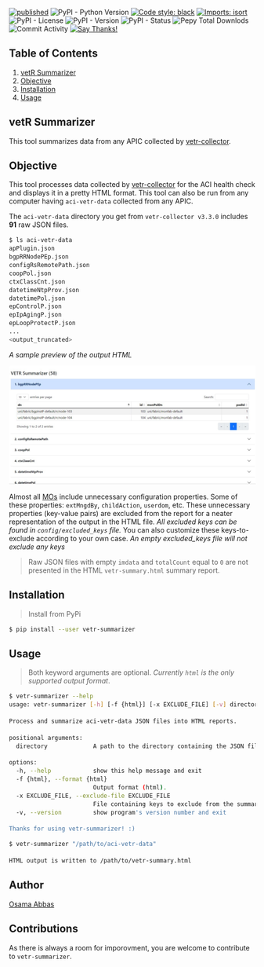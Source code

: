 [![published](https://static.production.devnetcloud.com/codeexchange/assets/images/devnet-published.svg)](https://developer.cisco.com/codeexchange/github/repo/Tes3awy/vetr-summarizer)
![PyPI - Python Version](https://img.shields.io/pypi/pyversions/vetr-summarizer)
[![Code style: black](https://img.shields.io/badge/code%20style-black-000000.svg?style=flat-square)](https://github.com/psf/black)
[![Imports: isort](https://img.shields.io/badge/%20imports-isort-%231674b1?style=flat-square&labelColor=ef8336)](https://pycqa.github.io/isort/)
![PyPI - License](https://img.shields.io/pypi/l/vetr-summarizer)
![PyPI - Version](https://img.shields.io/pypi/v/vetr-summarizer)
![PyPI - Status](https://img.shields.io/pypi/status/vetr-summarizer)
![Pepy Total Downlods](https://img.shields.io/pepy/dt/vetr-summarizer)
![Commit Activity](https://img.shields.io/github/commit-activity/m/Tes3awy/vetr-summarizer/main?logo=github)
[![Say Thanks!](https://img.shields.io/badge/Say%20Thanks-!-1EAEDB.svg)](https://saythanks.io/to/Tes3awy)

## Table of Contents

1. [vetR Summarizer](#vetr-summarizer)
2. [Objective](#objective)
3. [Installation](#installation)
4. [Usage](#usage)

## vetR Summarizer

This tool summarizes data from any APIC collected by [vetr-collector](https://github.com/brightpuddle/vetr-collector).

## Objective

This tool processes data collected by [vetr-collector](https://github.com/brightpuddle/vetr-collector) for the ACI health check and displays it in a pretty HTML format. This tool can also be run from any computer having `aci-vetr-data` collected from any APIC.

The `aci-vetr-data` directory you get from `vetr-collector v3.3.0` includes **91** raw JSON files.

```bash
$ ls aci-vetr-data
apPlugin.json
bgpRRNodePEp.json
configRsRemotePath.json
coopPol.json
ctxClassCnt.json
datetimeNtpProv.json
datetimePol.json
epControlP.json
epIpAgingP.json
epLoopProtectP.json
...
<output_truncated>
```

_A sample preview of the output HTML_

![Preview](./assets/preview.jpg)

Almost all [MOs](https://www.cisco.com/c/en/us/td/docs/switches/datacenter/aci/apic/sw/policy-model-guide/b-Cisco-ACI-Policy-Model-Guide.html#id_107445__d54e1142) include unnecessary configuration properties. Some of these  properties: `extMngdBy`, `childAction`, `userdom`, etc. These unnecessary properties (key-value pairs) are excluded from the report for a neater representation of the output in the HTML file. _All excluded keys can be found in `config/excluded_keys` file._ You can also customize these keys-to-exclude according to your own case. _An empty excluded\_keys file will not exclude any keys_

> Raw JSON files with empty `imdata` and `totalCount` equal to `0` are not presented in the HTML `vetr-summary.html` summary report.

## Installation

> Install from PyPi

```bash
$ pip install --user vetr-summarizer
```

## Usage

> Both keyword arguments are optional. _Currently `html` is the only supported output format_.

```bash
$ vetr-summarizer --help
usage: vetr-summarizer [-h] [-f {html}] [-x EXCLUDE_FILE] [-v] directory  

Process and summarize aci-vetr-data JSON files into HTML reports.

positional arguments:
  directory             A path to the directory containing the JSON files.

options:
  -h, --help            show this help message and exit
  -f {html}, --format {html}
                        Output format (html).
  -x EXCLUDE_FILE, --exclude-file EXCLUDE_FILE
                        File containing keys to exclude from the summary HTML report.
  -v, --version         show program's version number and exit

Thanks for using vetr-summarizer! :)
```

```bash
$ vetr-summarizer "/path/to/aci-vetr-data"

HTML output is written to /path/to/vetr-summary.html
```

## Author

[Osama Abbas](https://www.linkedin.com/in/oabbas/)

## Contributions

As there is always a room for imporovment, you are welcome to contribute to `vetr-summarizer`.
